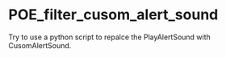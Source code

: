 # POE_filter_cusom_alert_sound

Try to use a python script to repalce the PlayAlertSound with CusomAlertSound.
